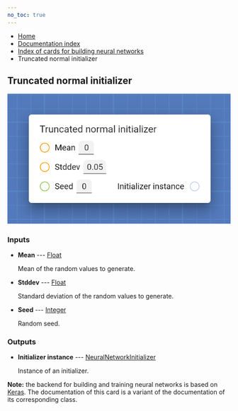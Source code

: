 ```yaml
---
no_toc: true
---
```


<ul class="breadcrumb">
    <li><a href="">Home</a></li>
    <li><a href="documentation">Documentation index</a></li>
    <li><a href="neural-network-cards/">Index of cards for building neural networks</a></li>
    <li>Truncated normal initializer</li>
</ul>

## Truncated normal initializer



!["Truncated normal initializer" card](assets/img/neural-network-cards/initializer_TruncatedNormal.png)


### Inputs


* **Mean** --- [Float](types/Float)

  Mean of the random values to generate.

* **Stddev** --- [Float](types/Float)

  Standard deviation of the random values to generate.

* **Seed** --- [Integer](types/Integer)

  Random seed.





### Outputs


* **Initializer instance** --- [NeuralNetworkInitializer](types/NeuralNetworkInitializer)

  Instance of an initializer.






**Note:** the backend for building and training neural networks is based on [Keras](https://keras.io/). The documentation of this card is a variant of the documentation of its corresponding class.